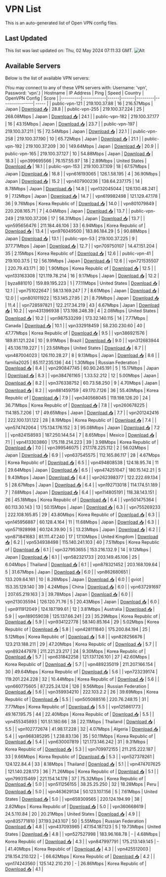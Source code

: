# VPN List

This is an auto-generated list of Open VPN config files.

## Last Updated

This list was last updated on: Thu, 02 May 2024 07:11:33 GMT.
![Alt](https://repobeats.axiom.co/api/embed/186b98318ef1479477931607c1ad7d823f12451f.svg "Repobeats analytics image")

## Available Servers

Below is the list of available VPN servers:

(You may connect to any of these VPN servers with: Username: 'vpn', Password: 'vpn'.)
| Hostname | IP Address | Ping | Speed | Country | OpenVPN Config | Score |
|----------|------------|------|-------|---------|----------------| ----- |
| public-vpn-121 | 219.100.37.88 | 16 | 216.57Mbps | Japan | [Download 📥](./configs/server_0_JP.ovpn) | 28.8 |
| public-vpn-255 | 219.100.37.224 | 25 | 268.08Mbps | Japan | [Download 📥](./configs/server_1_JP.ovpn) | 24.1 |
| public-vpn-182 | 219.100.37.177 | 16 | 43.15Mbps | Japan | [Download 📥](./configs/server_2_JP.ovpn) | 23.7 |
| public-vpn-197 | 219.100.37.211 | 15 | 72.54Mbps | Japan | [Download 📥](./configs/server_3_JP.ovpn) | 22.1 |
| public-vpn-258 | 219.100.37.190 | 10 | 65.72Mbps | Japan | [Download 📥](./configs/server_4_JP.ovpn) | 21.1 |
| public-vpn-192 | 219.100.37.209 | 30 | 149.64Mbps | Japan | [Download 📥](./configs/server_5_JP.ovpn) | 20.9 |
| public-vpn-165 | 219.100.37.127 | 10 | 54.88Mbps | Japan | [Download 📥](./configs/server_6_JP.ovpn) | 18.3 |
| vpn399695566 | 76.157.55.97 | 18 | 2.89Mbps | United States | [Download 📥](./configs/server_7_US.ovpn) | 18.1 |
| public-vpn-153 | 219.100.37.109 | 18 | 67.57Mbps | Japan | [Download 📥](./configs/server_8_JP.ovpn) | 16.8 |
| vpn616193065 | 126.1.58.195 | 4 | 36.90Mbps | Japan | [Download 📥](./configs/server_9_JP.ovpn) | 15.2 |
| vpn407900236 | 138.64.237.175 | 14 | 8.78Mbps | Japan | [Download 📥](./configs/server_10_JP.ovpn) | 14.8 |
| vpn132045044 | 126.130.48.241 | 9 | 7.12Mbps | Japan | [Download 📥](./configs/server_11_JP.ovpn) | 14.7 |
| vpn619982498 | 121.129.47.178 | 36 | 9.76Mbps | Korea Republic of | [Download 📥](./configs/server_12_KR.ovpn) | 14.0 |
| vpn801079849 | 220.208.165.71 | 7 | 4.04Mbps | Japan | [Download 📥](./configs/server_13_JP.ovpn) | 13.7 |
| public-vpn-249 | 219.100.37.206 | 17 | 56.31Mbps | Japan | [Download 📥](./configs/server_14_JP.ovpn) | 13.7 |
| vpn595656476 | 211.184.46.106 | 33 | 6.94Mbps | Korea Republic of | [Download 📥](./configs/server_15_KR.ovpn) | 13.4 |
| vpn976049500 | 183.86.184.29 | 5 | 90.88Mbps | Japan | [Download 📥](./configs/server_16_JP.ovpn) | 13.1 |
| public-vpn-53 | 219.100.37.225 | 9 | 377.71Mbps | Japan | [Download 📥](./configs/server_17_JP.ovpn) | 12.7 |
| vpn709750107 | 14.47.151.204 | 35 | 2.15Mbps | Korea Republic of | [Download 📥](./configs/server_18_KR.ovpn) | 12.6 |
| public-vpn-41 | 219.100.37.5 | 12 | 56.19Mbps | Japan | [Download 📥](./configs/server_19_JP.ovpn) | 12.6 |
| vpn721535507 | 220.79.43.171 | 30 | 1.90Mbps | Korea Republic of | [Download 📥](./configs/server_20_KR.ovpn) | 12.5 |
| vpn133163308 | 121.119.78.214 | 16 | 9.17Mbps | Japan | [Download 📥](./configs/server_21_JP.ovpn) | 12.2 |
| byza881010 | 159.89.195.223 | 1 | 77.11Mbps | United States | [Download 📥](./configs/server_22_US.ovpn) | 12.1 |
| vpn751022647 | 58.13.169.247 | 7 | 8.61Mbps | Japan | [Download 📥](./configs/server_23_JP.ovpn) | 12.0 |
| vpn801011922 | 153.145.27.95 | 21 | 8.79Mbps | Japan | [Download 📥](./configs/server_24_JP.ovpn) | 11.4 |
| vpn728597821 | 122.217.34.219 | 43 | 6.67Mbps | Japan | [Download 📥](./configs/server_25_JP.ovpn) | 10.2 |
| vpn431396938 | 173.198.248.39 | 4 | 2.08Mbps | United States | [Download 📥](./configs/server_26_US.ovpn) | 10.2 |
| vpn987533299 | 173.32.140.115 | 14 | 7.77Mbps | Canada | [Download 📥](./configs/server_27_CA.ovpn) | 10.1 |
| vpn332918459 | 58.230.230.60 | 40 | 47.77Mbps | Korea Republic of | [Download 📥](./configs/server_28_KR.ovpn) | 9.5 |
| vpn386921576 | 189.81.121.224 | 10 | 9.91Mbps | Brazil | [Download 📥](./configs/server_29_BR.ovpn) | 9.0 |
| vpn312683944 | 45.136.119.227 | 1 | 23.58Mbps | United States | [Download 📥](./configs/server_30_US.ovpn) | 8.7 |
| vpn487004023 | 126.110.28.27 | 8 | 9.13Mbps | Japan | [Download 📥](./configs/server_31_JP.ovpn) | 8.6 |
| familia2025 | 85.117.235.136 | 44 | 1.30Mbps | Russian Federation | [Download 📥](./configs/server_32_RU.ovpn) | 8.4 |
| vpn290847745 | 60.90.245.191 | 5 | 15.17Mbps | Japan | [Download 📥](./configs/server_33_JP.ovpn) | 8.3 |
| vpn384761165 | 1.33.52.212 | 12 | 5.00Mbps | Japan | [Download 📥](./configs/server_34_JP.ovpn) | 8.2 |
| vpn376338752 | 60.73.58.250 | 9 | 4.70Mbps | Japan | [Download 📥](./configs/server_35_JP.ovpn) | 8.2 |
| vpn881459759 | 49.170.7.126 | 36 | 55.40Mbps | Korea Republic of | [Download 📥](./configs/server_36_KR.ovpn) | 7.9 |
| vpn340568045 | 119.198.126.20 | 24 | 36.71Mbps | Korea Republic of | [Download 📥](./configs/server_37_KR.ovpn) | 7.8 |
| vpn260678225 | 114.185.7.206 | 17 | 49.65Mbps | Japan | [Download 📥](./configs/server_38_JP.ovpn) | 7.7 |
| vpn201242416 | 222.100.131.122 | 28 | 8.19Mbps | Korea Republic of | [Download 📥](./configs/server_39_KR.ovpn) | 7.4 |
| vpn574742064 | 175.134.176.152 | 3 | 95.08Mbps | Japan | [Download 📥](./configs/server_40_JP.ovpn) | 7.2 |
| vpn824158593 | 187.250.144.54 | 7 | 8.65Mbps | Mexico | [Download 📥](./configs/server_41_MX.ovpn) | 7.1 |
| vpn413303860 | 175.118.214.223 | 39 | 3.98Mbps | Korea Republic of | [Download 📥](./configs/server_42_KR.ovpn) | 7.0 |
| vpn399546075 | 217.178.225.112 | 2 | 56.02Mbps | Japan | [Download 📥](./configs/server_43_JP.ovpn) | 6.9 |
| vpn637545575 | 112.165.86.117 | 28 | 4.67Mbps | Korea Republic of | [Download 📥](./configs/server_44_KR.ovpn) | 6.5 |
| vpn494808538 | 124.18.95.74 | 11 | 29.64Mbps | Japan | [Download 📥](./configs/server_45_JP.ovpn) | 6.5 |
| vpn474251047 | 180.15.142.21 | 5 | 9.43Mbps | Japan | [Download 📥](./configs/server_46_JP.ovpn) | 6.4 |
| vpn262398377 | 122.222.69.134 | 5 | 28.67Mbps | Japan | [Download 📥](./configs/server_47_JP.ovpn) | 6.4 |
| vpn192713018 | 114.174.51.189 | 7 | 7.68Mbps | Japan | [Download 📥](./configs/server_48_JP.ovpn) | 6.4 |
| vpn114805191 | 118.38.143.151 | 26 | 45.18Mbps | Korea Republic of | [Download 📥](./configs/server_49_KR.ovpn) | 6.4 |
| vpn501475364 | 60.113.30.143 | 13 | 50.15Mbps | Japan | [Download 📥](./configs/server_50_JP.ovpn) | 6.3 |
| vpn755269233 | 222.108.165.85 | 29 | 43.80Mbps | Korea Republic of | [Download 📥](./configs/server_51_KR.ovpn) | 6.3 |
| vpn145956887 | 60.128.4.164 | 11 | 11.68Mbps | Japan | [Download 📥](./configs/server_52_JP.ovpn) | 6.3 |
| vpn571928998 | 60.124.39.90 | 5 | 13.23Mbps | Japan | [Download 📥](./configs/server_53_JP.ovpn) | 6.2 |
| vpn871841683 | 81.111.47.240 | 17 | 17.10Mbps | United Kingdom | [Download 📥](./configs/server_54_GB.ovpn) | 6.2 |
| vpn534938498 | 115.140.241.103 | 40 | 7.51Mbps | Korea Republic of | [Download 📥](./configs/server_55_KR.ovpn) | 6.1 |
| vpn327953655 | 153.216.132.9 | 14 | 9.12Mbps | Japan | [Download 📥](./configs/server_56_JP.ovpn) | 6.1 |
| vpn582321733 | 203.149.45.106 | 25 | 6.04Mbps | Thailand | [Download 📥](./configs/server_57_TH.ovpn) | 6.1 |
| vpn878321452 | 203.168.109.64 | 5 | 31.67Mbps | Japan | [Download 📥](./configs/server_58_JP.ovpn) | 6.0 |
| vpn862680651 | 133.209.64.161 | 10 | 8.26Mbps | Japan | [Download 📥](./configs/server_59_JP.ovpn) | 6.0 |
| gviot | 153.35.129.140 | 39 | 4.24Mbps | China | [Download 📥](./configs/server_60_CN.ovpn) | 6.0 |
| vpn637291697 | 207.65.219.163 | 3 | 39.78Mbps | Japan | [Download 📥](./configs/server_61_JP.ovpn) | 6.0 |
| vpn213035594 | 126.120.71.76 | 5 | 20.43Mbps | Japan | [Download 📥](./configs/server_62_JP.ovpn) | 6.0 |
| vpn911912049 | 124.187.199.61 | 12 | 3.81Mbps | Australia | [Download 📥](./configs/server_63_AU.ovpn) | 5.9 |
| vpn189059038 | 125.137.66.241 | 23 | 35.29Mbps | Korea Republic of | [Download 📥](./configs/server_64_KR.ovpn) | 5.9 |
| vpn934122778 | 58.140.85.164 | 29 | 5.02Mbps | Korea Republic of | [Download 📥](./configs/server_65_KR.ovpn) | 5.8 |
| vpn428111840 | 175.200.84.194 | 25 | 5.12Mbps | Korea Republic of | [Download 📥](./configs/server_66_KR.ovpn) | 5.8 |
| vpn828256676 | 123.213.188.211 | 29 | 47.20Mbps | Korea Republic of | [Download 📥](./configs/server_67_KR.ovpn) | 5.7 |
| vpn892447978 | 211.221.23.217 | 24 | 9.30Mbps | Korea Republic of | [Download 📥](./configs/server_68_KR.ovpn) | 5.7 |
| vpn631842258 | 121.137.126.101 | 27 | 42.60Mbps | Korea Republic of | [Download 📥](./configs/server_69_KR.ovpn) | 5.7 |
| vpn489235019 | 211.207.166.154 | 30 | 49.64Mbps | Korea Republic of | [Download 📥](./configs/server_70_KR.ovpn) | 5.6 |
| vpn723239174 | 119.201.224.228 | 32 | 10.44Mbps | Korea Republic of | [Download 📥](./configs/server_71_KR.ovpn) | 5.6 |
| vpn660775605 | 87.225.24.124 | 126 | 9.56Mbps | Russian Federation | [Download 📥](./configs/server_72_RU.ovpn) | 5.6 |
| vpn359934210 | 222.103.2.2 | 26 | 39.69Mbps | Korea Republic of | [Download 📥](./configs/server_73_KR.ovpn) | 5.5 |
| vpn505088516 | 220.76.248.15 | 31 | 7.77Mbps | Korea Republic of | [Download 📥](./configs/server_74_KR.ovpn) | 5.5 |
| vpn125861773 | 49.167.195.75 | 44 | 22.40Mbps | Korea Republic of | [Download 📥](./configs/server_75_KR.ovpn) | 5.5 |
| vpn455345893 | 101.51.180.66 | 38 | 22.11Mbps | Thailand | [Download 📥](./configs/server_76_TH.ovpn) | 5.5 |
| vpn102772674 | 41.98.17.228 | 32 | 4.07Mbps | Algeria | [Download 📥](./configs/server_77_DZ.ovpn) | 5.4 |
| vpn968385295 | 1.238.83.136 | 35 | 50.11Mbps | Korea Republic of | [Download 📥](./configs/server_78_KR.ovpn) | 5.4 |
| vpn630007819 | 121.173.146.242 | 31 | 9.31Mbps | Korea Republic of | [Download 📥](./configs/server_79_KR.ovpn) | 5.3 |
| vpn709972155 | 211.215.222.187 | 33 | 9.66Mbps | Korea Republic of | [Download 📥](./configs/server_80_KR.ovpn) | 5.3 |
| vpn527378261 | 124.122.84.4 | 33 | 8.18Mbps | Thailand | [Download 📥](./configs/server_81_TH.ovpn) | 5.1 |
| vpn474707625 | 121.140.228.173 | 36 | 71.26Mbps | Korea Republic of | [Download 📥](./configs/server_82_KR.ovpn) | 5.1 |
| vpn799315469 | 221.154.14.178 | 37 | 75.32Mbps | Korea Republic of | [Download 📥](./configs/server_83_KR.ovpn) | 5.0 |
| vpn511256155 | 38.25.25.250 | 32 | 18.28Mbps | Peru | [Download 📥](./configs/server_84_PE.ovpn) | 5.0 |
| vpn463629134 | 50.123.107.156 | 5 | 7.61Mbps | United States | [Download 📥](./configs/server_85_US.ovpn) | 5.0 |
| vpn659309565 | 220.124.194.99 | 38 | 2.82Mbps | Korea Republic of | [Download 📥](./configs/server_86_KR.ovpn) | 5.0 |
| vpn360668619 | 24.5.110.84 | 20 | 20.21Mbps | United States | [Download 📥](./configs/server_87_US.ovpn) | 4.9 |
| vpn835771810 | 37.193.243.107 | 50 | 5.55Mbps | Russian Federation | [Download 📥](./configs/server_88_RU.ovpn) | 4.8 |
| vpn437093965 | 47.154.187.123 | 5 | 19.73Mbps | United States | [Download 📥](./configs/server_89_US.ovpn) | 4.8 |
| vpn527527998 | 183.96.168.78 | - | 4.68Mbps | Korea Republic of | [Download 📥](./configs/server_90_KR.ovpn) | 4.3 |
| vpn847997791 | 175.213.149.145 | - | 41.40Mbps | Korea Republic of | [Download 📥](./configs/server_91_KR.ovpn) | 4.3 |
| vpn425512003 | 218.154.210.122 | - | 66.62Mbps | Korea Republic of | [Download 📥](./configs/server_92_KR.ovpn) | 4.2 |
| vpn174243560 | 125.142.210.210 | - | 26.86Mbps | Korea Republic of | [Download 📥](./configs/server_93_KR.ovpn) | 4.1 |

